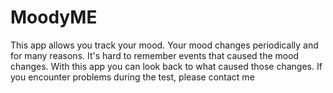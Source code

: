 # MoodyME
This app allows you track your mood. Your mood changes periodically and for many reasons. It's hard to remember events that caused the mood changes. With this app you can look back to what caused those changes. If you encounter problems during the test, please contact me
